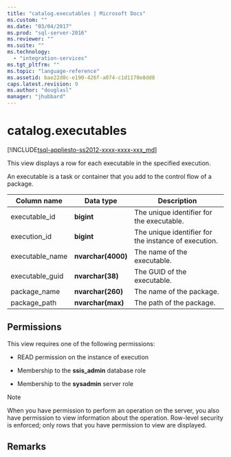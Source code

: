 ```yaml
---
title: "catalog.executables | Microsoft Docs"
ms.custom: ""
ms.date: "03/04/2017"
ms.prod: "sql-server-2016"
ms.reviewer: ""
ms.suite: ""
ms.technology: 
  - "integration-services"
ms.tgt_pltfrm: ""
ms.topic: "language-reference"
ms.assetid: bae22d0c-e190-426f-a074-c1d1170e8dd8
caps.latest.revision: 9
ms.author: "douglasl"
manager: "jhubbard"
---
```

# catalog.executables
[!INCLUDE[tsql-appliesto-ss2012-xxxx-xxxx-xxx_md](../../../a9retired/includes/tsql-appliesto-ss2012-xxxx-xxxx-xxx-md.md)]

  This view displays a row for each executable in the specified execution.  
  
 An executable is a task or container that you add to the control flow of a package.  
  
|Column name|**Data type**|Description|  
|-----------------|-------------------|-----------------|  
|executable_id|**bigint**|The unique identifier for the executable.|  
|execution_id|**bigint**|The unique identifier for the instance of execution.|  
|executable_name|**nvarchar(4000)**|The name of the executable.|  
|executable_guid|**nvarchar(38)**|The GUID of the executable.|  
|package_name|**nvarchar(260)**|The name of the package.|  
|package_path|**nvarchar(max)**|The path of the package.|  
  
## Permissions  
 This view requires one of the following permissions:  
  
-   READ permission on the instance of execution  
  
-   Membership to the **ssis_admin** database role  
  
-   Membership to the **sysadmin** server role  
  
> [!NOTE]  
>  When you have permission to perform an operation on the server, you also have permission to view information about the operation. Row-level security is enforced; only rows that you have permission to view are displayed.  
  
## Remarks  
  